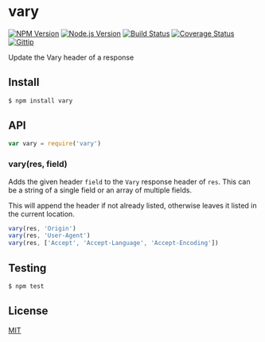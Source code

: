 # vary

[![NPM Version](http://img.shields.io/npm/v/vary.svg?style=flat)](https://www.npmjs.org/package/vary)
[![Node.js Version](http://img.shields.io/badge/node.js->=_0.8-blue.svg?style=flat)](http://nodejs.org/download/)
[![Build Status](http://img.shields.io/travis/expressjs/vary.svg?style=flat)](https://travis-ci.org/expressjs/vary)
[![Coverage Status](https://img.shields.io/coveralls/expressjs/vary.svg?style=flat)](https://coveralls.io/r/expressjs/vary)
[![Gittip](http://img.shields.io/gittip/dougwilson.svg?style=flat)](https://www.gittip.com/dougwilson/)

Update the Vary header of a response

## Install

```sh
$ npm install vary
```

## API

```js
var vary = require('vary')
```

### vary(res, field)

Adds the given header `field` to the `Vary` response header of `res`.
This can be a string of a single field or an array of multiple fields.

This will append the header if not already listed, otherwise leaves
it listed in the current location.

```js
vary(res, 'Origin')
vary(res, 'User-Agent')
vary(res, ['Accept', 'Accept-Language', 'Accept-Encoding'])
```

## Testing

```sh
$ npm test
```

## License

[MIT](LICENSE)
